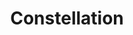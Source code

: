 ---
title: Constellation
developer: Terry Cavanagh
image: Constellation.jpg
link: https://justtypestuff.com
html5: https://justtypestuff.com
windows: https://terrycavanagh.itch.io/constellation
---